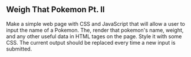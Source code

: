 ## Weigh That Pokemon Pt. II

Make a simple web page with CSS and JavaScript that will allow a user to input the name of a Pokemon. The, render that pokemon's name, weight, and any other useful data in HTML tages on the page. Style it with some CSS. The current output should be replaced every time a new input is submitted.